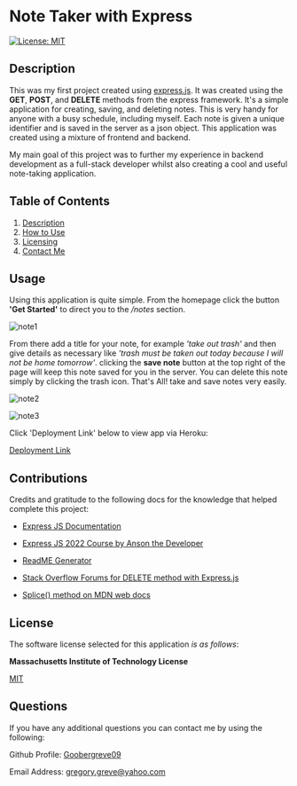# Note Taker with Express

  [![License: MIT](https://img.shields.io/badge/License-MIT-yellow.svg)](https://opensource.org/licenses/MIT)

  
## Description

This was my first project created using [express.js](https://expressjs.com/en/guide/routing.html). It was created using the **GET**, **POST**, and **DELETE** methods from the express framework. It's a simple application for creating, saving, and deleting notes. This is very handy for anyone with a busy schedule, including myself. Each note is given a unique identifier and is saved in the server as a json object. This application was created using a mixture of frontend and backend.

My main goal of this project was to further my experience in backend development as a full-stack developer whilst also creating a cool and useful note-taking application.
  
## Table of Contents

1. [Description](#description)   
2. [How to Use](#usage)  
3. [Licensing](#license)   
4. [Contact Me](#questions)



## Usage

Using this application is quite simple. From the homepage click the button **'Get Started'** to direct you to the */notes* section.

![note1](https://github.com/Goobergreve09/read-me-generator/assets/143923830/3a3c7efa-2930-4552-b9e6-76aed6e50a28)

 From there add a title for your note, for example *'take out trash'* and then give details as necessary like *'trash must be taken out today because I will not be home tomorrow'*. clicking the **save note** button at the top right of the page will keep this note saved for you in the server. You can delete this note simply by clicking the trash icon. That's All! take and save notes very easily. 

 ![note2](https://github.com/Goobergreve09/read-me-generator/assets/143923830/9ff5d9f9-0577-403c-9bc0-f0ded93d34c8)

![note3](https://github.com/Goobergreve09/read-me-generator/assets/143923830/2795dfdb-a5f2-4ffc-bae1-ddcde06bc936)

Click 'Deployment Link' below to view app via Heroku:

[Deployment Link](https://notetakerwithexpress-2bb39f89669b.herokuapp.com/)

## Contributions

Credits and gratitude to the following docs for the knowledge that helped complete this project:

* [Express JS Documentation](https://expressjs.com/en/guide/routing.html)

* [Express JS 2022 Course by Anson the Developer](https://www.youtube.com/@ansonthedev)

*  [ReadME Generator](https://github.com/Goobergreve09/read-me-generator)

* [Stack Overflow Forums for DELETE method with Express.js](https://stackoverflow.com/questions/65015000/how-do-i-use-express-js-app-delete-to-remove-a-specific-object-from-an-array)

* [Splice() method on MDN web docs](https://developer.mozilla.org/en-US/docs/Web/JavaScript/Reference/Global_Objects/Array/splice)




## License

The software license selected for this application *is as follows*:

**Massachusetts Institute of Technology License**

[MIT](https://opensource.org/licenses/MIT)



## Questions

If you have any additional questions you can contact me by using the following:

 Github Profile: [Goobergreve09](https://www.github.com/Goobergreve09)

 Email Address: gregory.greve@yahoo.com


